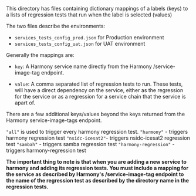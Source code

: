 This directory has files containing dictionary mappings of a labels (keys) to a lists of regression tests that run when the label is selected (values)

The two files describe the environments:
- `services_tests_config_prod.json` for Production environment
- `services_tests_config_uat.json` for UAT environment

Generally the mappings are:

 - `key`:  A Harmony service name directly from the Harmony /service-image-tag endpoint.

 - `value`: A comma separated list of regression tests to run.  These tests, will have a direct dependency on the service, either as the regression for the service or as a regression for a service chain that the service is apart of.

There are a few additional keys/values beyond the keys returned from the Harmony service-image-tags endpoint.

`"all"` is used to trigger every harmony regression test.
`"harmony"` - triggers harmony regression test
`"nsidc-icesat2"`- triggers nsidc-icesat2 regression test
`"sambah"` - triggers samba regression test
`"harmony-regression"` - triggers harmony-regression test


**The important thing to note is that when you are adding a new service to
harmony and adding its regression tests. You must include a mapping for the
service as described by Harmony's /service-image-tag endpoint to the name of
the regression test as described by the directory name in the regression tests.**
